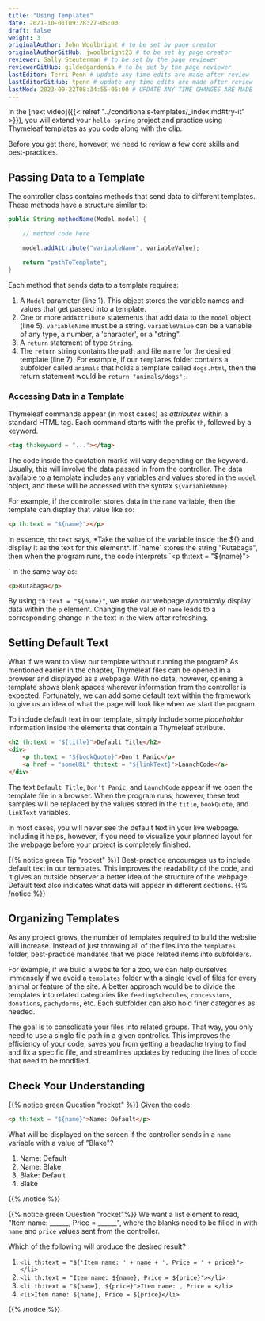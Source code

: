 ```yaml
---
title: "Using Templates"
date: 2021-10-01T09:28:27-05:00
draft: false
weight: 3
originalAuthor: John Woolbright # to be set by page creator
originalAuthorGitHub: jwoolbright23 # to be set by page creator
reviewer: Sally Steuterman # to be set by the page reviewer
reviewerGitHub: gildedgardenia # to be set by the page reviewer
lastEditor: Terri Penn # update any time edits are made after review
lastEditorGitHub: tpenn # update any time edits are made after review
lastMod: 2023-09-22T08:34:55-05:00 # UPDATE ANY TIME CHANGES ARE MADE
---
```


In the [next video]({{< relref "../conditionals-templates/_index.md#try-it" >}}), you will extend your `hello-spring` project and practice using Thymeleaf templates as you code along with the clip.

Before you get there, however, we need to review a few core skills and best-practices.

## Passing Data to a Template

The controller class contains methods that send data to different templates.
These methods have a structure similar to:

```java
public String methodName(Model model) {

    // method code here

    model.addAttribute("variableName", variableValue);

    return "pathToTemplate";
}
```
Each method that sends data to a template requires:

1. A `Model` parameter (line 1). This object stores the variable names and values that get passed into a template.
1. One or more `addAttribute` statements that add data to the `model` object (line 5). `variableName` must be a string. `variableValue` can be a variable of any type, a number, a 'character', or a "string".
1. A `return` statement of type `String`.
1. The `return` string contains the path and file name for the desired template (line 7). For example, if our `templates` folder contains a subfolder called `animals` that holds a template called `dogs.html`, then the return statement would be `return "animals/dogs";`.

### Accessing Data in a Template

Thymeleaf commands appear (in most cases) as *attributes* within a standard
HTML tag. Each command starts with the prefix ``th``, followed by a keyword.

```html
<tag th:keyword = "..."></tag>

```

The code inside the quotation marks will vary depending on the keyword.
Usually, this will involve the data passed in from the controller. The data
available to a template includes any variables and values stored in the
`model` object, and these will be accessed with the syntax
`${variableName}`.

For example, if the controller stores data in the `name` variable, then the
template can display that value like so:

```html
<p th:text = "${name}"></p>

```

In essence, `th:text` says, *Take the value of the variable inside the ${}
and display it as the text for this element*. If `name` stores the string
"Rutabaga", then when the program runs, the code interprets
`<p th:text = "${name}"></p>` in the same way as:

```html
<p>Rutabaga</p>
```

By using `th:text = "${name}"`, we make our webpage *dynamically* display
data within the `p` element. Changing the value of `name` leads to a
corresponding change in the text in the view after refreshing.

## Setting Default Text

What if we want to view our template without running the program? As mentioned
earlier in the chapter, Thymeleaf files can be opened in a browser and
displayed as a webpage. With no data, however, opening a template shows blank
spaces wherever information from the controller is expected. Fortunately, we
can add some default text within the framework to give us an idea of what the
page will look like when we start the program.

To include default text in our template, simply include some *placeholder*
information inside the elements that contain a Thymeleaf attribute.

```html
<h2 th:text = "${title}">Default Title</h2>
<div>
    <p th:text = "${bookQuote}">Don't Panic</p>
    <a href = "someURL" th:text = "${linkText}">LaunchCode</a>
</div>
```

The text `Default Title`, `Don't Panic`, and `LaunchCode` appear if we
open the template file in a browser. When the program runs, however, these text
samples will be replaced by the values stored in the `title`, `bookQuote`,
and `linkText` variables.

In most cases, you will never see the default text in your live webpage.
Including it helps, however, if you need to visualize your planned layout for
the webpage before your project is completely finished.

{{% notice green Tip "rocket" %}}
Best-practice encourages us to include default text in our templates. This
improves the readability of the code, and it gives an outside observer a
better idea of the structure of the webpage. Default text also indicates what
data will appear in different sections.
{{% /notice %}}

## Organizing Templates

As any project grows, the number of templates required to build the website
will increase. Instead of just throwing all of the files into the
`templates` folder, best-practice mandates that we place related items
into subfolders.

For example, if we build a website for a zoo, we can help ourselves immensely
if we avoid a `templates` folder with a single level of files for every
animal or feature of the site. A better approach would be to divide the
templates into related categories like `feedingSchedules`, `concessions`,
`donations`, `pachyderms`, etc. Each subfolder can also hold finer
categories as needed.

The goal is to consolidate your files into related groups. That way, you only
need to use a single file path in a given controller. This improves the
efficiency of your code, saves you from getting a headache trying to find and
fix a specific file, and streamlines updates by reducing the lines of code
that need to be modified.

## Check Your Understanding

{{% notice green Question "rocket" %}}
Given the code:

```html
<p th:text = "${name}">Name: Default</p>
```

What will be displayed on the screen if the controller sends in a `name` variable with a value of "Blake"?

1. Name: Default
1. Name: Blake
1. Blake: Default
1. Blake

<!-- Solution: Name: Blake -->
{{% /notice %}}


{{% notice green Question "rocket"%}}
We want a list element to read, "Item name: ______, Price = ______", where
the blanks need to be filled in with `name` and `price` values sent from
the controller.

Which of the following will produce the desired result?

1. `<li th:text = "${'Item name: ' + name + ', Price = ' + price}"></li>`
1. `<li th:text = "Item name: ${name}, Price = ${price}"></li>`
1. `<li th:text = "${name}, ${price}">Item name: , Price = </li>`
1. `<li>Item name: ${name}, Price = ${price}</li>`

<!-- Solution: `<li th:text = "Item name: ${name}, Price = ${price}"></li>` -->
{{% /notice %}}
